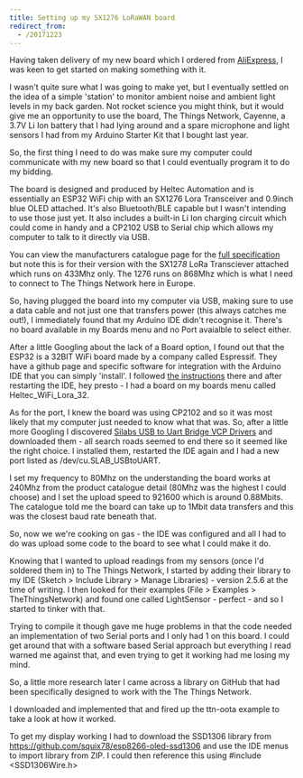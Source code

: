 ```yaml
---
title: Setting up my SX1276 LoRaWAN board
redirect_from:
  - /20171223
---
```


Having taken delivery of my new board which I ordered from [AliExpress](https://www.aliexpress.com/item/868MHz-915MHz-SX1276-ESP32-LoRa-0-96-Inch-Blue-OLED-Display-Bluetooth-WIFI-Lora-Kit-32/32840258107.html), I was keen to get started on making something with it.

I wasn't quite sure what I was going to make yet, but I eventually settled on the idea of a simple 'station' to monitor ambient noise and ambient light levels in my back garden. Not rocket science you might think, but it would give me an opportunity to use the board, The Things Network, Cayenne, a 3.7V Li Ion battery that I had lying around and a spare microphone and light sensors I had from my Arduino Starter Kit that I bought last year.

So, the first thing I need to do was make sure my computer could communicate with my new board so that I could eventually program it to do my bidding.

The board is designed and produced by Heltec Automation and is essentially an ESP32 WiFi chip with an SX1276 Lora Transceiver and 0.9inch blue OLED attached. It's also Bluetooth/BLE capable but I wasn't intending to use those just yet. It also includes a built-in Li Ion charging circuit which could come in handy and a CP2102 USB to Serial chip which allows my computer to talk to it directly via USB.

You can view the manufacturers catalogue page for the [full specification](http://heltec.diytrade.com/sdp/2044581/4/pd-6785993/12013554-0/ESP32_Development_board_Lora_Transceiver_SX1278_43.html) but note this is for their version with the SX127*8* LoRa Transciever attached which runs on 433Mhz only. The 1276 runs on 868Mhz which is what I need to connect to The Things Network here in Europe.

So, having plugged the board into my computer via USB, making sure to use a data cable and not just one that transfers power (this always catches me out!), I immediately found that my Arduino IDE didn't recognise it. There's no board available in my Boards menu and no Port avaialble to select either.

After a little Googling about the lack of a Board option, I found out that the ESP32 is a 32BIT WiFi board made by a company called Espressif. They have a github page and specific software for integration with the Arduino IDE that you can simply 'install'. I followed [the instructions](https://github.com/espressif/arduino-esp32/blob/master/docs/arduino-ide/mac.md) there and after restarting the IDE, hey presto - I had a board on my boards menu called Heltec_WiFi_Lora_32.

As for the port, I knew the board was using CP2102 and so it was most likely that my computer just needed to know what that was. So, after a little more Googling I discovered [Silabs USB to Uart Bridge VCP Drivers](https://www.silabs.com/products/development-tools/software/usb-to-uart-bridge-vcp-drivers) and downloaded them - all search roads seemed to end there so it seemed like the right choice. I installed them, restarted the IDE again and I had a new port listed as /dev/cu.SLAB_USBtoUART.

I set my frequency to 80Mhz on the understanding the board works at 240Mhz from the product catalogue detail (80Mhz was the highest I could choose) and I set the upload speed to 921600 which is around 0.88Mbits. The catalogue told me the board can take up to 1Mbit data transfers and this was the closest baud rate beneath that.

So, now we we're cooking on gas - the IDE was configured and all I had to do was upload some code to the board to see what I could make it do.

Knowing that I wanted to upload readings from my sensors (once I'd soldered them in) to The Things Network, I started by adding their library to my IDE (Sketch > Include Library > Manage Libraries) - version 2.5.6 at the time of writing. I then looked for their examples (File > Examples > TheThingsNetwork) and found one called LightSensor - perfect - and so I started to tinker with that.

Trying to compile it though gave me huge problems in that the code needed an implementation of two Serial ports and I only had 1 on this board. I could get around that with a software based Serial approach but everything I read warned me against that, and even trying to get it working had me losing my mind.

So, a little more research later I came across a library on GitHub that had been specifically designed to work with the The Things Network.

I downloaded and implemented that and fired up the ttn-oota example to take a look at how it worked.



To get my display working I had to download the SSD1306 library from https://github.com/squix78/esp8266-oled-ssd1306 and use the IDE menus to import library from ZIP. I could then reference this using #include <SSD1306Wire.h>